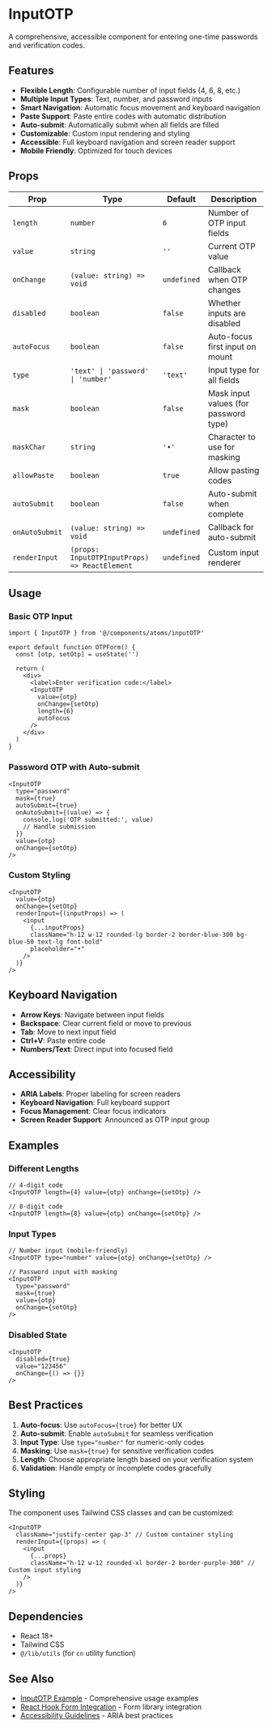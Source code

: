 # InputOTP

A comprehensive, accessible component for entering one-time passwords and verification codes.

## Features

- **Flexible Length**: Configurable number of input fields (4, 6, 8, etc.)
- **Multiple Input Types**: Text, number, and password inputs
- **Smart Navigation**: Automatic focus movement and keyboard navigation
- **Paste Support**: Paste entire codes with automatic distribution
- **Auto-submit**: Automatically submit when all fields are filled
- **Customizable**: Custom input rendering and styling
- **Accessible**: Full keyboard navigation and screen reader support
- **Mobile Friendly**: Optimized for touch devices

## Props

| Prop | Type | Default | Description |
|------|------|---------|-------------|
| `length` | `number` | `6` | Number of OTP input fields |
| `value` | `string` | `''` | Current OTP value |
| `onChange` | `(value: string) => void` | `undefined` | Callback when OTP changes |
| `disabled` | `boolean` | `false` | Whether inputs are disabled |
| `autoFocus` | `boolean` | `false` | Auto-focus first input on mount |
| `type` | `'text' \| 'password' \| 'number'` | `'text'` | Input type for all fields |
| `mask` | `boolean` | `false` | Mask input values (for password type) |
| `maskChar` | `string` | `'•'` | Character to use for masking |
| `allowPaste` | `boolean` | `true` | Allow pasting codes |
| `autoSubmit` | `boolean` | `false` | Auto-submit when complete |
| `onAutoSubmit` | `(value: string) => void` | `undefined` | Callback for auto-submit |
| `renderInput` | `(props: InputOTPInputProps) => ReactElement` | `undefined` | Custom input renderer |

## Usage

### Basic OTP Input

```tsx
import { InputOTP } from '@/components/atoms/inputOTP'

export default function OTPForm() {
  const [otp, setOtp] = useState('')

  return (
    <div>
      <label>Enter verification code:</label>
      <InputOTP
        value={otp}
        onChange={setOtp}
        length={6}
        autoFocus
      />
    </div>
  )
}
```

### Password OTP with Auto-submit

```tsx
<InputOTP
  type="password"
  mask={true}
  autoSubmit={true}
  onAutoSubmit={(value) => {
    console.log('OTP submitted:', value)
    // Handle submission
  }}
  value={otp}
  onChange={setOtp}
/>
```

### Custom Styling

```tsx
<InputOTP
  value={otp}
  onChange={setOtp}
  renderInput={(inputProps) => (
    <input
      {...inputProps}
      className="h-12 w-12 rounded-lg border-2 border-blue-300 bg-blue-50 text-lg font-bold"
      placeholder="•"
    />
  )}
/>
```

## Keyboard Navigation

- **Arrow Keys**: Navigate between input fields
- **Backspace**: Clear current field or move to previous
- **Tab**: Move to next input field
- **Ctrl+V**: Paste entire code
- **Numbers/Text**: Direct input into focused field

## Accessibility

- **ARIA Labels**: Proper labeling for screen readers
- **Keyboard Navigation**: Full keyboard support
- **Focus Management**: Clear focus indicators
- **Screen Reader Support**: Announced as OTP input group

## Examples

### Different Lengths

```tsx
// 4-digit code
<InputOTP length={4} value={otp} onChange={setOtp} />

// 8-digit code
<InputOTP length={8} value={otp} onChange={setOtp} />
```

### Input Types

```tsx
// Number input (mobile-friendly)
<InputOTP type="number" value={otp} onChange={setOtp} />

// Password input with masking
<InputOTP 
  type="password" 
  mask={true} 
  value={otp} 
  onChange={setOtp} 
/>
```

### Disabled State

```tsx
<InputOTP
  disabled={true}
  value="123456"
  onChange={() => {}}
/>
```

## Best Practices

1. **Auto-focus**: Use `autoFocus={true}` for better UX
2. **Auto-submit**: Enable `autoSubmit` for seamless verification
3. **Input Type**: Use `type="number"` for numeric-only codes
4. **Masking**: Use `mask={true}` for sensitive verification codes
5. **Length**: Choose appropriate length based on your verification system
6. **Validation**: Handle empty or incomplete codes gracefully

## Styling

The component uses Tailwind CSS classes and can be customized:

```tsx
<InputOTP
  className="justify-center gap-3" // Custom container styling
  renderInput={(props) => (
    <input
      {...props}
      className="h-12 w-12 rounded-xl border-2 border-purple-300" // Custom input styling
    />
  )}
/>
```

## Dependencies

- React 18+
- Tailwind CSS
- `@/lib/utils` (for `cn` utility function)

## See Also

- [InputOTP Example](./inputOTP.example.tsx) - Comprehensive usage examples
- [React Hook Form Integration](https://react-hook-form.com/) - Form library integration
- [Accessibility Guidelines](https://www.w3.org/WAI/ARIA/apg/) - ARIA best practices
